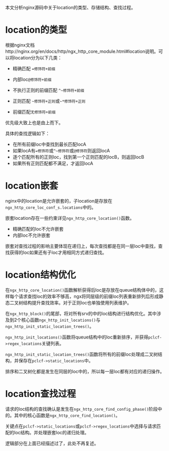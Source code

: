 本文分析nginx源码中关于location的类型、存储结构、查找过程。



# location的类型

根据nginx文档http://nginx.org/en/docs/http/ngx_http_core_module.html#location说明。可以将location分为以下几类：

- 精确匹配 `=修饰符+前缀`
- 内部loc`@修饰符+前缀`

- 不执行正则的前缀匹配 `^~修饰符+前缀`
- 正则匹配 `~修饰符+正则`或`~*修饰符+正则`
- 前缀匹配`无修饰符+前缀`

优先级大致上也是由上而下。

具体的查找逻辑如下：

- 在所有前缀loc中查找到最长匹配locA
- 如果locA有`=修饰符`或`^~修饰符`或`@修饰符`则返回locA
- 逐个匹配所有的正则loc，找到第一个正则匹配的locB，则返回locB
- 如果所有正则匹配都不满足，才返回locA

# location嵌套

nginx中的location是允许嵌套的，子location是存放在`ngx_http_core_loc_conf_s.locations`中的。

嵌套location存在一些约束详见`ngx_http_core_location()`函数。

- 精确匹配的loc不允许嵌套
- 内部loc不允许嵌套

嵌套对查找过程的影响主要体现在递归上，每次查找都是在同一层loc中查找，查找获得的loc如果还有子loc才用相同方式递归查找。



# location结构优化

在`ngx_http_core_location()`函数解析获得后loc是存放在queue结构体中的，这样每个请求查找loc的效率不够高，ngx将同层级的前缀loc列表重新排列后形成静态二叉树结构提升查找效率。对于正则loc也单独使用列表维护。

在`ngx_http_block()`的尾部，将对所有srv的中的loc结构进行结构优化。其中涉及到2个核心函数`ngx_http_init_locations()`与`ngx_http_init_static_location_trees()`。

`ngx_http_init_locations()`函数将queue结构中的loc重新排序，并获得`pclcf->regex_locations`关键列表。

`ngx_http_init_static_location_trees()`函数将所有的前缀loc处理成二叉树结构，并保存在`pclcf->static_locations`中。

排序和二叉树化都是发生在同层的loc中的，所以每一层loc都有对应的递归操作。

# location查找过程

请求的loc结构的查找确认是发生在`ngx_http_core_find_config_phase()`阶段中的。其中的核心函数是`ngx_http_core_find_location()`。

关键点在`pclcf->static_locations`或`pclcf->regex_locations`中选择与请求匹配的loc结构。并处理嵌套loc的递归处理。

逻辑部分在上面已经描述过了，此处不再复述。



